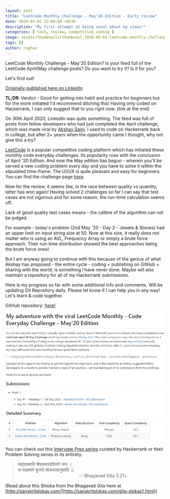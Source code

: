 ```yaml
---
layout: post
title: "LeetCode Monthly Challenge - May'20 Edition - Early review"
date: 2020-05-02 22:00:00 +0530
description: "My first attempt at being vocal about my views!"
categories: [ tech, review, competitive_coding ]
image: assets/thumbnails/thumbnail_2020-05-02-leetcode-monthly-challenge-may20-edition-early-review.jpg
tags: []
author: raghav
---
```


LeetCode Monthly Challenge - May'20 Edition?
Is your feed full of the LeetCode April/May challenge posts?
Do you want to try it? Is it for you?

Let's find out!

[Originally published here on LinkedIn](https://www.linkedin.com/pulse/leetcode-monthly-challenge-may20-edition-early-review-sikaria/)

**TL;DR**: Verdict - Good for getting into habit and practice for beginners but for the more initiated I'd recommend ditching this! Having only coded on Hackerrank, I can only suggest that to you right now. (link at the end)

On 30th April 2020, LinkedIn was quite something. The feed was full of posts from fellow developers who had just completed the April challenge, which was made viral by [Akshay Saini](https://www.linkedin.com/in/akshaymarch7/). I used to code on Hackerrank back in college, but after 2+ years when the opportunity came I thought, why not give this a try?

[LeetCode](https://leetcode.com/) is a popular competitive coding platform which has initiated these monthly code everyday challenges. Its popularity rose with the conclusion of April '20 Edition. And now the May edition has begun - wherein you'll be served a new coding problem every day and you have to solve it within the stipulated time-frame. The UI/UX is quite pleasant and easy for beginners. You can find the challenge page [here](https://leetcode.com/explore/featured/card/may-leetcoding-challenge/).

Now for the review, it seems like, in the race between quality vs quantity, latter has won again! Having solved 2 challenges so far I can say that test cases are not vigorous and for some reason, the run-time calculation seems off.

Lack of good quality test cases means - the calibre of the algorithm can not be judged. 

For example - today's problem (2nd May '20 - Day 2 - Jewels & Stones) had an upper limit on input string size at 50. Now at this size, it really does not matter who is using an AVL, Frequency Array or simply a brute force approach. Their run-time distribution showed the best approaches being the brute force ones!

But I am anyway going to continue with this because of the genius of what Akshay has proposed - the entire cycle - coding + publishing on GitHub + sharing with the world; is something I have never done. Maybe will also maintain a repository for all of my Hackerrank submissions.

Here is my progress so far with some additional info and comments. Will be updating Git Repository daily. Please let know if I can help you in any way! Let's learn & code together.

GitHub repository: [here!](https://github.com/raghavsikaria/LeetCode-31-day-May-2020-Challenge)

![git_rep_leetcode_snapshot.JPG repository snapshot](../assets/post_imgs/2020-05-02-leetcode-monthly-challenge-may20-edition-early-review/git_rep_leetcode_snapshot.JPG)

You can check out this [Interview Prep series](https://www.hackerrank.com/interview/interview-preparation-kit) curated by Hackerrank or their Problem Solving series in its entirety.


> यद्यदाचरति श्रेष्ठस्तत्तदेवेतरो जनः ।        
> स यत्प्रमाणं कुरुते लोकस्तदनुवर्तते ॥   
> &nbsp;&nbsp;&nbsp;&nbsp;&nbsp;&nbsp;&nbsp;&nbsp;&nbsp;&nbsp;&nbsp;&nbsp;&nbsp;&nbsp;&nbsp;&nbsp;&nbsp;&nbsp;&nbsp;&nbsp;&nbsp;&nbsp;&nbsp;&nbsp;&nbsp;&nbsp;&nbsp;&nbsp;&nbsp;&nbsp;&nbsp;&nbsp;&nbsp;&nbsp;&nbsp;&nbsp;&nbsp;&nbsp;&nbsp;&nbsp;&nbsp;&nbsp;&nbsp;&nbsp;&nbsp;&nbsp;&nbsp;&nbsp;&nbsp;-- Bhagavad Gita 3.21॥

(Read about this Shloka from the Bhagavad Gita here at [http://sanskritslokas.com/](http://sanskritslokas.com/gita-slokas1.html))